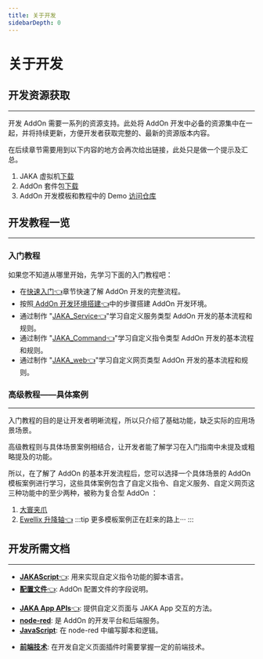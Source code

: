 ```yaml
---
title: 关于开发
sidebarDepth: 0
---
```


# 关于开发

## 开发资源获取
---
开发 AddOn 需要一系列的资源支持。此处将 AddOn 开发中必备的资源集中在一起，并将持续更新，方便开发者获取完整的、最新的资源版本内容。

在后续章节需要用到以下内容的地方会再次给出链接，此处只是做一个提示及汇总。
1. JAKA 虚拟机[下载](https://github.com/JakaCobot/JAKASim/releases/download/v1.0.1/JAKASim_x64_NoGraphic.7z)
2. AddOn 套件包[下载](https://github.com/JakaCobot/jaka_addon_kit/releases)
3. AddOn 开发模板和教程中的 Demo [访问仓库](https://github.com/JakaCobot/jaka_addon_kit)



## 开发教程一览
---

### 入门教程
如果您不知道从哪里开始，先学习下面的入门教程吧：

* 在[快速入门:point_left:](./2-QuickStart.md)章节快速了解 AddOn 开发的完整流程。
* 按照[ AddOn 开发环境搭建:point_left:](./3-EnvironmentInstall.md)中的步骤搭建 AddOn 开发环境。
* 通过制作 "[JAKA_Service:point_left:](./4.2-JAKA_Service.md)"学习自定义服务类型 AddOn 开发的基本流程和规则。
* 通过制作 "[JAKA_Command:point_left:](./4.1-JAKA_Command.md)"学习自定义指令类型 AddOn 开发的基本流程和规则。
* 通过制作 "[JAKA_web:point_left:](./4.3-JAKA_Web.md)"学习自定义网页类型 AddOn 开发的基本流程和规则。

### 高级教程——具体案例
---
入门教程的目的是让开发者明晰流程，所以只介绍了基础功能，缺乏实际的应用场景场景。

高级教程则与具体场景案例相结合，让开发者能了解学习在入门指南中未提及或粗略提及的功能。

所以，在了解了 AddOn 的基本开发流程后，您可以选择一个具体场景的 AddOn 模板案例进行学习，这些具体案例包含了自定义指令、自定义服务、自定义网页这三种功能中的至少两种，被称为复合型 AddOn ：
<!-- demo还需要确定，至少包含三种不同类型的？目前只提供自定义指令块的详细的？ -->
1. [大寰夹爪](./6.1-DHGripper) 
2. [Ewellix 升降轴:point_left:](./6.2-EwellixLiftKit.md) 
:::tip 更多模板案例正在赶来的路上···
:::


<!-- todo 这里补充更多的教程覆盖到每一种场景：夹爪、升降轴、视觉等 -->


## 开发所需文档
---

- [**JAKAScript**:point_left:](/guide/jks.html): 用来实现自定义指令功能的脚本语言。
- [**配置文件**:point_left:]((/guide/addOn/7.1-IniConfig)): AddOn 配置文件的字段说明。
<!-- - [**JAKA http APIs**](https://console-docs.apipost.cn/preview/4799a89c0be775ce/48bff16c603e4a42): 提供与机器人交互的http接口。 -->
- [**JAKA App APIs**:point_left:](/guide/addOn/7.2-AppAPI.html): 提供自定义页面与 JAKA App 交互的方法。
- [**node-red**](https://nodered.org/docs/): 是 AddOn 的开发平台和后端服务。
- [**JavaScript**](https://developer.mozilla.org/zh-CN/docs/Learn/JavaScript): 在 node-red 中编写脚本和逻辑。
<!-- - [**前端技术**](https://web.dev/learn/html/): 在开发自定义页面插件时需要掌握一定的前端技术 -->
- [**前端技术**](https://www.w3school.com.cn/): 在开发自定义页面插件时需要掌握一定的前端技术。



